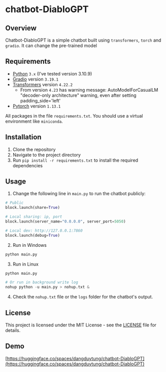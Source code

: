 # chatbot-DiabloGPT

## Overview
Chatbot-DiabloGPT is a simple chatbot built using `transformers`, `torch` and `gradio`. It can change the pre-trained model

## Requirements
- [Python](https://www.python.org/downloads) `3.x` (I've tested version 3.10.9)
- [Gradio](https://gradio.app) version `3.19.1`
- [Transformers](https://pypi.org/project/transformers) version `4.22.2`
    * From version `4.23` has warning message: AutoModelForCasualLM "decoder-only architecture" warning, even after setting padding_side='left'   
- [Pytorch](https://pypi.org/project/torch) version `1.13.1`

All packages in the file `requirements.txt`. You should use a virtual environment like `miniconda`.

## Installation

1. Clone the repository
2. Navigate to the project directory
3. Run `pip install -r requirements.txt` to install the required dependencies


## Usage
1. Change the following line in `main.py` to run the chatbot publicly:
```python
# Public
block.launch(share=True)

# Local sharing: ip, port
block.launch(server_name="0.0.0.0", server_port=5050)

# Local dev: http://127.0.0.1:7860
block.launch(debug=True)
```

2. Run in Windows
```python
python main.py
```

3. Run in Linux
```python
python main.py

# Or run in background write log
nohup python -u main.py > nohup.txt &
```

4. Check the `nohup.txt` file or the `logs` folder for the chatbot's output.

## License

This project is licensed under the MIT License - see the [LICENSE](LICENSE) file for details.

## Demo
[https://huggingface.co/spaces/dangduytung/chatbot-DiabloGPT](https://huggingface.co/spaces/dangduytung/chatbot-DiabloGPT)